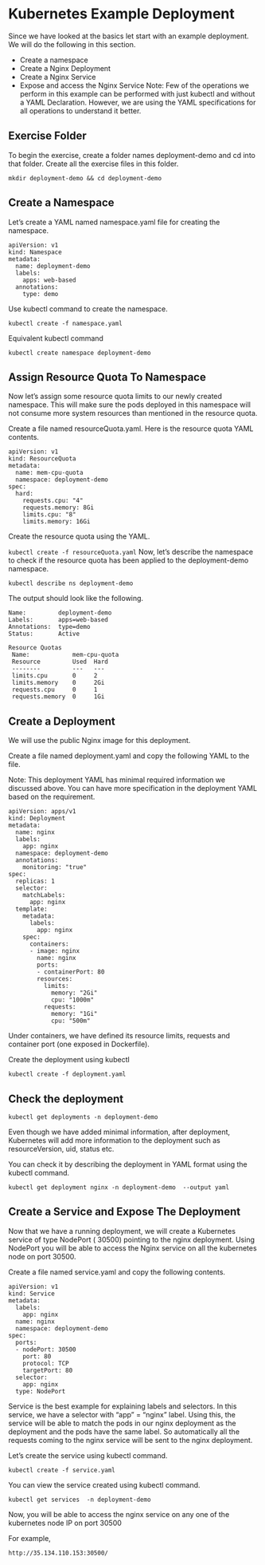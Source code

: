 # Kubernetes Example Deployment
Since we have looked at the basics let start with an example deployment. We will do the following in this section.

- Create a namespace
- Create a Nginx Deployment
- Create a Nginx Service
- Expose and access the Nginx Service
Note: Few of the operations we perform in this example can be performed with just kubectl and without a YAML Declaration. However, we are using the YAML specifications for all operations to understand it better.

## Exercise Folder
To begin the exercise, create a folder names deployment-demo and cd into that folder. Create all the exercise files in this folder.

```mkdir deployment-demo && cd deployment-demo```

## Create a Namespace
Let’s create a YAML named namespace.yaml file for creating the namespace.

```
apiVersion: v1
kind: Namespace
metadata:
  name: deployment-demo
  labels:
    apps: web-based
  annotations:
    type: demo
```

Use kubectl command to create the namespace.

```kubectl create -f namespace.yaml```

Equivalent kubectl command

```kubectl create namespace deployment-demo```

## Assign Resource Quota To Namespace
Now let’s assign some resource quota limits to our newly created namespace. This will make sure the pods deployed in this namespace will not consume more system resources than mentioned in the resource quota.

Create a file named resourceQuota.yaml. Here is the resource quota YAML contents.

```
apiVersion: v1
kind: ResourceQuota
metadata:
  name: mem-cpu-quota
  namespace: deployment-demo
spec:
  hard:
    requests.cpu: "4"
    requests.memory: 8Gi
    limits.cpu: "8"
    limits.memory: 16Gi
```

Create the resource quota using the YAML.

```kubectl create -f resourceQuota.yaml```
Now, let’s describe the namespace to check if the resource quota has been applied to the deployment-demo namespace.

```kubectl describe ns deployment-demo```

The output should look like the following.

```
Name:         deployment-demo
Labels:       apps=web-based
Annotations:  type=demo
Status:       Active

Resource Quotas
 Name:            mem-cpu-quota
 Resource         Used  Hard
 --------         ---   ---
 limits.cpu       0     2
 limits.memory    0     2Gi
 requests.cpu     0     1
 requests.memory  0     1Gi
```

## Create a Deployment
We will use the public Nginx image for this deployment.

Create a file named deployment.yaml and copy the following YAML to the file.

Note: This deployment YAML has minimal required information we discussed above. You can have more specification in the deployment YAML based on the requirement.

```
apiVersion: apps/v1
kind: Deployment
metadata:
  name: nginx
  labels:
    app: nginx
  namespace: deployment-demo
  annotations:
    monitoring: "true"
spec:
  replicas: 1
  selector:
    matchLabels:
      app: nginx
  template:
    metadata:
      labels:
        app: nginx
    spec:
      containers:
      - image: nginx
        name: nginx
        ports:
        - containerPort: 80
        resources:
          limits:
            memory: "2Gi"
            cpu: "1000m"
          requests: 
            memory: "1Gi"
            cpu: "500m"
```

Under containers, we have defined its resource limits, requests and container port (one exposed in Dockerfile).

Create the deployment using kubectl

```kubectl create -f deployment.yaml```

## Check the deployment

```kubectl get deployments -n deployment-demo```

Even though we have added minimal information, after deployment, Kubernetes will add more information to the deployment such as resourceVersion, uid, status etc.

You can check it by describing the deployment in YAML format using the kubectl command.

```kubectl get deployment nginx -n deployment-demo  --output yaml```

## Create a Service and Expose The Deployment
Now that we have a running deployment, we will create a Kubernetes service of type NodePort ( 30500) pointing to the nginx deployment. Using NodePort you will be able to access the Nginx service on all the kubernetes node on port 30500.

Create a file named service.yaml and copy the following contents.

```
apiVersion: v1
kind: Service
metadata:
  labels:
    app: nginx
  name: nginx
  namespace: deployment-demo
spec:
  ports:
  - nodePort: 30500
    port: 80
    protocol: TCP
    targetPort: 80
  selector:
    app: nginx
  type: NodePort
```

Service is the best example for explaining labels and selectors. In this service, we have a selector with “app” = “nginx” label. Using this, the service will be able to match the pods in our nginx deployment as the deployment and the pods have the same label. So automatically all the requests coming to the nginx service will be sent to the nginx deployment.

Let’s create the service using kubectl command.

```kubectl create -f service.yaml```

You can view the service created using kubectl command.

```kubectl get services  -n deployment-demo```

Now, you will be able to access the nginx service on any one of the kubernetes node IP on port 30500

For example,

```http://35.134.110.153:30500/```
